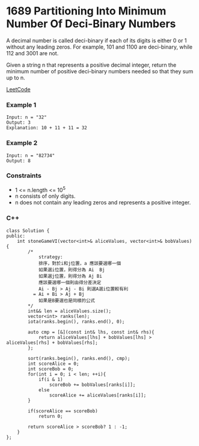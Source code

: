 # 1689 Partitioning Into Minimum Number Of Deci-Binary Numbers

A decimal number is called deci-binary if each of its digits is either 0 or 1 without any leading zeros. For example, 101 and 1100 are deci-binary, while 112 and 3001 are not.

Given a string n that represents a positive decimal integer, return the minimum number of positive deci-binary numbers needed so that they sum up to n.

[LeetCode](https://leetcode.cn/problems/partitioning-into-minimum-number-of-deci-binary-numbers/description/)

### Example 1

```
Input: n = "32"
Output: 3
Explanation: 10 + 11 + 11 = 32
```

### Example 2

```
Input: n = "82734"
Output: 8
```


### Constraints

* 1 <= n.length <= 10<sup>5</sup>
* n consists of only digits.
* n does not contain any leading zeros and represents a positive integer.


### C++ 

```
class Solution {
public:
    int stoneGameVI(vector<int>& aliceValues, vector<int>& bobValues) {
        /*
            strategy:
            排序，對於i和j位置，a 應該要選哪一個
            如果選i位置，則得分為 Ai  Bj
            如果選j位置，則得分為 Aj Bi
            應該要選哪一個則由得分差決定
            Ai - Bj > Aj - Bi 則選A選i位置較有利
          = Ai + Bi > Aj + Bj
            如果是B要選也是同樣的公式  
        */
        int&& len = aliceValues.size();
        vector<int> ranks(len);
        iota(ranks.begin(), ranks.end(), 0);

        auto cmp = [&](const int& lhs, const int& rhs){
            return aliceValues[lhs] + bobValues[lhs] > aliceValues[rhs] + bobValues[rhs];
        };

        sort(ranks.begin(), ranks.end(), cmp);
        int scoreAlice = 0;
        int scoreBob = 0;
        for(int i = 0; i < len; ++i){
            if(i & 1)
                scoreBob += bobValues[ranks[i]];
            else
                scoreAlice += aliceValues[ranks[i]];
        }

        if(scoreAlice == scoreBob)
            return 0;
        
        return scoreAlice > scoreBob? 1 : -1;
    }
};
```